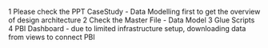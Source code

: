 1 Please check the PPT CaseStudy - Data Modelling first to get the overview of design architecture
2 Check the Master File - Data Model 
3 Glue Scripts
4 PBI Dashboard - due to limited infrastructure setup, downloading data from views to connect PBI
